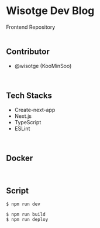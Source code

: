 # Wisotge Dev Blog 
Frontend Repository
<br/><br/>

## Contributor
- @wisotge (KooMinSoo)

<br/>

## Tech Stacks
- Create-next-app
- Next.js
- TypeScript
- ESLint


<br/>

## Docker

<br/>

## Script
``` 
$ npm run dev
```

```
$ npm run build
$ npm run deploy
```
